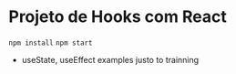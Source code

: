 # Projeto de Hooks com React

 ``` npm install ``` 
 ``` npm start ```

 - useState, useEffect examples justo to trainning